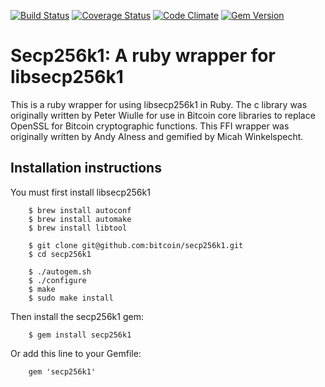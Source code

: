 [![Build Status](https://travis-ci.org/GemHQ/secp256k1-rb.png)](https://travis-ci.org/GemHQ/secp256k1-rb) [![Coverage Status](https://img.shields.io/coveralls/GemHQ/secp256k1-rb.svg)](https://coveralls.io/r/GemHQ/secp256k1-rb?branch=master) [![Code Climate](https://codeclimate.com/github/GemHQ/secp256k1-rb.png)](https://codeclimate.com/github/GemHQ/secp256k1-rb) [![Gem Version](https://badge.fury.io/rb/secp256k1.png)](http://badge.fury.io/rb/secp256k1)

# Secp256k1: A ruby wrapper for libsecp256k1

This is a ruby wrapper for using libsecp256k1 in Ruby. The c library was originally written by Peter Wiulle for use in Bitcoin core libraries to replace OpenSSL for Bitcoin cryptographic functions.
This FFI wrapper was originally written by Andy Alness and gemified by Micah Winkelspecht.

## Installation instructions

You must first install libsecp256k1

````
    $ brew install autoconf
    $ brew install automake
    $ brew install libtool

    $ git clone git@github.com:bitcoin/secp256k1.git
    $ cd secp256k1

    $ ./autogem.sh
    $ ./configure
    $ make
    $ sudo make install

````

Then install the secp256k1 gem:

````
    $ gem install secp256k1
````

Or add this line to your Gemfile:

````
    gem 'secp256k1'
````

